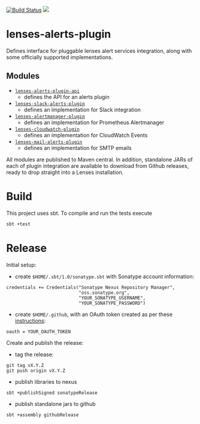 [![Build Status](https://travis-ci.org/Landoop/lenses-alerts-plugin.svg?branch=master)](https://travis-ci.org/Landoop/lenses-alerts-plugin)
[<img src="https://img.shields.io/maven-central/v/io.lenses/lenses-alerts-plugin-api_2.12.svg?label=latest%20release%20"/>](https://search.maven.org/search?q=lenses-alerts-plugin-api_2.12)


# lenses-alerts-plugin

Defines interface for pluggable lenses alert services integration, along with
some officially supported implementations.

## Modules

- [`lenses-alerts-plugin-api`](./lenses-alerts-plugin-api)
  - defines the API for an alerts plugin
- [`lenses-slack-alerts-plugin`](./lenses-slack-alerts-plugin)
  - defines an implementation for Slack integration
- [`lenses-alertmanager-plugin`](./lenses-alertmanager-plugin)
  - defines an implementation for Prometheus Alertmanager
- [`lenses-cloudwatch-plugin`](./lenses-cloudwatch-plugin)
  - defines an implementation for CloudWatch Events
- [`lenses-mail-alerts-plugin`](./lenses-mail-alerts-plugin)
  - defines an implementation for SMTP emails
  
All modules are published to Maven central. In addition, standalone JARs of 
each of plugin integration are available to download from Github releases, ready
to drop straight into a Lenses installation.

# Build

This project uses sbt. To compile and run the tests execute


```bash
sbt +test
```

# Release

Initial setup:

- create `$HOME/.sbt/1.0/sonatype.sbt` with Sonatype account information:
```
credentials += Credentials("Sonatype Nexus Repository Manager",
                           "oss.sonatype.org",
                           "YOUR_SONATYPE_USERNAME",
                           "YOUR_SONATYPE_PASSWORD")
```

- create `$HOME/.github`, with an OAuth token created as per these [instructions](https://github.com/ohnosequences/sbt-github-release/tree/master#credentials):
```
oauth = YOUR_OAUTH_TOKEN
```

Create and publish the release:

- tag the release:
```
git tag vX.Y.Z
git push origin vX.Y.Z
```

- publish libraries to nexus
```
sbt +publishSigned sonatypeRelease
```

- publish standalone jars to github
```
sbt +assembly githubRelease
```
